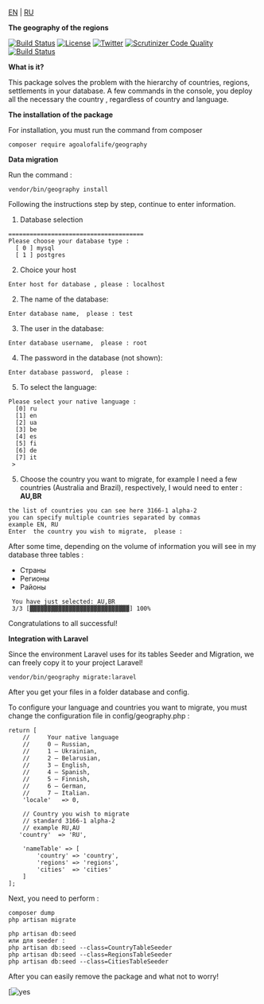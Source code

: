 
[EN](https://github.com/agoalofalife/geography/blob/master/README.md) | [RU](https://github.com/agoalofalife/geography/blob/master/README_RU.md)

**The geography of the regions**

[![Build Status](https://travis-ci.org/agoalofalife/geography.svg?branch=master)](https://travis-ci.org/agoalofalife/geography)  [![License](https://poser.pugx.org/agoalofalife/geography/license)](https://packagist.org/packages/agoalofalife/geography)  [![Twitter](https://img.shields.io/twitter/url/https/github.com/agoalofalife/geography.svg?style=social&style=plastic)](https://twitter.com/intent/tweet?text=Wow:&url=%5Bobject%20Object%5D)  [![Scrutinizer Code Quality](https://scrutinizer-ci.com/g/agoalofalife/geography/badges/quality-score.png?b=master)](https://scrutinizer-ci.com/g/agoalofalife/geography/?branch=master) [![Build Status](https://scrutinizer-ci.com/g/agoalofalife/geography/badges/build.png?b=master)](https://scrutinizer-ci.com/g/agoalofalife/geography/build-status/master)

**What is it?**

This package solves the problem with the hierarchy of countries, regions, settlements in your database.
A few commands in the console, you deploy all the necessary the country , regardless of country and language.

**The installation of the package**

For installation, you must run the command from composer

    
    composer require agoalofalife/geography

    
**Data migration**

Run the command :

   ``` 
   vendor/bin/geography install
   ```
    
Following the instructions step by step, continue to enter information.

 1. Database selection
 
```
======================================
Please choose your database type :
  [ 0 ] mysql
  [ 1 ] postgres
```

 2. Choice your host
 
 ```
Enter host for database , please : localhost
```

 2. The name of the database:
 ```
 Enter database name,  please : test
 ```
  3. The user in the database:
 ```
 Enter database username,  please : root
```
 4. The password in the database (not shown):
 ```
 Enter database password,  please : 
```
 5. To select the language:
```
Please select your native language :
  [0] ru
  [1] en
  [2] ua
  [3] be
  [4] es
  [5] fi
  [6] de
  [7] it
 > 
```
 5. Choose the country you want to migrate, for example I need a few countries (Australia and Brazil), respectively, I would need to enter : **AU,BR**

 ```
the list of countries you can see here 3166-1 alpha-2
you can specify multiple countries separated by commas
example EN, RU
Enter  the country you wish to migrate,  please : 
```
After some time, depending on the volume of information you will see in my database three tables : 
 - Страны
 - Регионы
 - Районы
 
```
 You have just selected: AU,BR 
 3/3 [▓▓▓▓▓▓▓▓▓▓▓▓▓▓▓▓▓▓▓▓▓▓▓▓▓▓▓▓] 100%
```
Congratulations to all successful!

**Integration with Laravel**

Since the environment Laravel uses for its tables Seeder and Migration, we can freely copy it to your project Laravel!
  
 ```
 vendor/bin/geography migrate:laravel  
 ```
 After you get your files in a folder database and config.
 
To configure your language and countries you want to migrate, you must change the configuration file in config/geography.php :

 ```
 return [
     //     Your native language
     //     0 — Russian,
     //     1 — Ukrainian,
     //     2 — Belarusian,
     //     3 — English,
     //     4 — Spanish,
     //     5 — Finnish,
     //     6 — German,
     //     7 — Italian.
     'locale'   => 0,

     // Country you wish to migrate
     // standard 3166-1 alpha-2
     // example RU,AU
    'country'  => 'RU',
    
     'nameTable' => [
         'country' => 'country',
         'regions' => 'regions',
         'cities'  => 'cities'
     ]
];
 ```
Next, you need to perform :

 ```
 composer dump
 php artisan migrate
 
 php artisan db:seed
 или для seeder :
 php artisan db:seed --class=CountryTableSeeder
 php artisan db:seed --class=RegionsTableSeeder
 php artisan db:seed --class=CitiesTableSeeder
 ```
 
After you can easily remove the package and what not to worry!


[![yes](https://media.giphy.com/media/2RGhmKXcl0ViM/giphy.gif)
